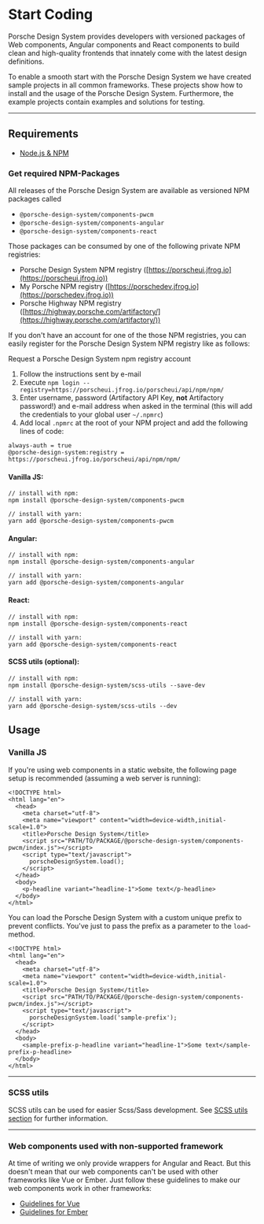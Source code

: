 # Start Coding

Porsche Design System provides developers with versioned packages of Web components, Angular components and React components to build clean and high-quality frontends that innately come with the latest design definitions.

To enable a smooth start with the Porsche Design System we have created sample projects in all common frameworks. These projects show how to install and the usage of the Porsche Design System. Furthermore, the example projects contain examples and solutions for testing.

--- 

## Requirements
* [Node.js & NPM](https://nodejs.org)

### Get required NPM-Packages

All releases of the Porsche Design System are available as versioned NPM packages called
* `@porsche-design-system/components-pwcm`
* `@porsche-design-system/components-angular`
* `@porsche-design-system/components-react`

Those packages can be consumed by one of the following private NPM registries:
* Porsche Design System NPM registry ([https://porscheui.jfrog.io](https://porscheui.jfrog.io))
* My Porsche NPM registry ([https://porschedev.jfrog.io](https://porschedev.jfrog.io))
* Porsche Highway NPM registry ([https://highway.porsche.com/artifactory/](https://highway.porsche.com/artifactory/))

If you don't have an account for one of the those NPM registries, you can easily register for the Porsche Design System NPM registry like as follows:

<p-link target="_blank" href="https://ux.porsche.com/start-coding.html">Request a Porsche Design System npm registry account</p-link>

1. Follow the instructions sent by e-mail
1. Execute `npm login --registry=https://porscheui.jfrog.io/porscheui/api/npm/npm/`
1. Enter username, password (Artifactory API Key, __not__ Artifactory password!) and e-mail address when asked in the terminal (this will add the credentials to your global user `~/.npmrc`)
1. Add local `.npmrc` at the root of your NPM project and add the following lines of code:
``` 
always-auth = true
@porsche-design-system:registry = https://porscheui.jfrog.io/porscheui/api/npm/npm/
``` 

#### Vanilla JS:
``` 
// install with npm:
npm install @porsche-design-system/components-pwcm

// install with yarn:
yarn add @porsche-design-system/components-pwcm
```

#### Angular:
``` 
// install with npm:
npm install @porsche-design-system/components-angular

// install with yarn:
yarn add @porsche-design-system/components-angular
```

#### React:
``` 
// install with npm:
npm install @porsche-design-system/components-react

// install with yarn:
yarn add @porsche-design-system/components-react
```

#### SCSS utils (optional):
``` 
// install with npm:
npm install @porsche-design-system/scss-utils --save-dev

// install with yarn:
yarn add @porsche-design-system/scss-utils --dev
``` 

## Usage

### Vanilla JS

If you're using web components in a static website, the following page setup is recommended (assuming a web server is running):

``` 
<!DOCTYPE html>
<html lang="en">
  <head>
    <meta charset="utf-8">
    <meta name="viewport" content="width=device-width,initial-scale=1.0">
    <title>Porsche Design System</title>
    <script src="PATH/TO/PACKAGE/@porsche-design-system/components-pwcm/index.js"></script>
    <script type="text/javascript">
      porscheDesignSystem.load();
    </script>
  </head>
  <body>
    <p-headline variant="headline-1">Some text</p-headline>
  </body>
</html>
``` 

You can load the Porsche Design System with a custom unique prefix to prevent conflicts. You've just to pass
the prefix as a parameter to the `load`-method.

``` 
<!DOCTYPE html>
<html lang="en">
  <head>
    <meta charset="utf-8">
    <meta name="viewport" content="width=device-width,initial-scale=1.0">
    <title>Porsche Design System</title>
    <script src="PATH/TO/PACKAGE/@porsche-design-system/components-pwcm/index.js"></script>
    <script type="text/javascript">
      porscheDesignSystem.load('sample-prefix');
    </script>
  </head>
  <body>
    <sample-prefix-p-headline variant="headline-1">Some text</sample-prefix-p-headline>
  </body>
</html>
```

--- 

### SCSS utils

SCSS utils can be used for easier Scss/Sass development. See [SCSS utils section](#/scss-utils/introduction) for further information.

--- 

### Web components used with non-supported framework

At time of writing we only provide wrappers for Angular and React. But this doesn't mean that our web components can't be used with other frameworks like Vue or Ember. 
Just follow these guidelines to make our web components work in other frameworks:

- [Guidelines for Vue](https://stenciljs.com/docs/vue)
- [Guidelines for Ember](https://stenciljs.com/docs/ember)
